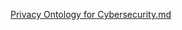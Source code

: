 [Privacy Ontology for Cybersecurity.md](https://github.com/user-attachments/files/19923484/Privacy.Ontology.for.Cybersecurity.md)
